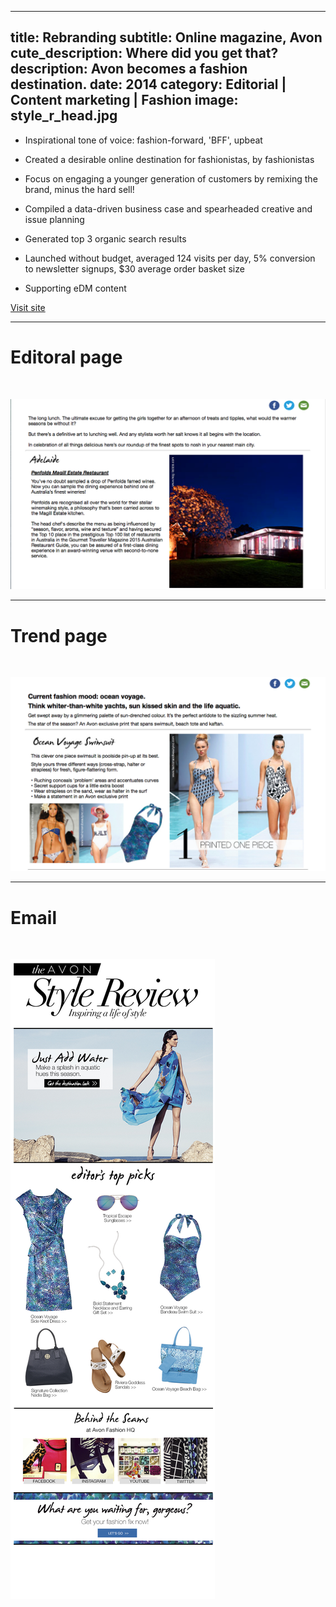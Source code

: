 ----
title: Rebranding
subtitle: Online magazine, Avon
cute_description: Where did you get that?
description: Avon becomes a fashion destination.
date: 2014
category: Editorial | Content marketing | Fashion
image: style_r_head.jpg
----
* Inspirational tone of voice: fashion-forward, 'BFF', upbeat

* Created a desirable online destination for fashionistas, by fashionistas

* Focus on engaging a younger generation of customers by remixing the brand, minus the hard sell!

* Compiled a data-driven business case and spearheaded creative and issue planning

* Generated top 3 organic search results

* Launched without budget, averaged 124 visits per day, 5% conversion to newsletter signups, $30 average order basket size 

* Supporting eDM content 

<a href="http://fashion.avon.com.au" target=_blank class="btn btn-primary">Visit site</a>

***

# Editoral page

<br/>

![](/images/editorial_page.jpg)

***

# Trend page

<br/>

![](/images/trend_page.jpg)

***

# Email

<br/>

![](/images/stylereview_issue18_fashion.jpg)



